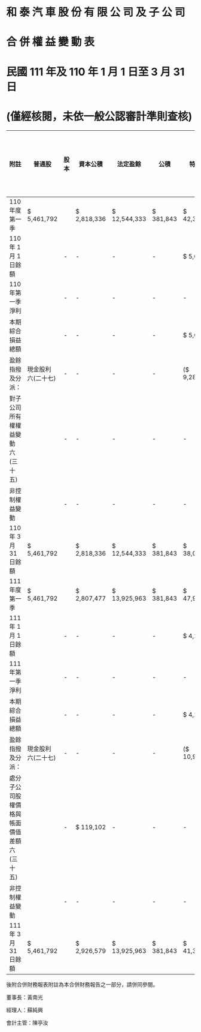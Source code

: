 # 和 泰 汽 車 股 份 有 限 公 司 及 子 公 司

# 合 併 權 益 變 動 表

# 民國 111 年及 110 年 1 月 1 日至 3 月 31 日

# (僅經核閱，未依一般公認審計準則查核)

|附註|普通股|股本|資本公積|法定盈餘|公積|特別盈餘|公積|未分配盈餘|保留盈餘|其他權益|國外營運機構財務報表換算之兌換差額|透過其他綜合損益按公允價值衡量之金融資產未實現評價損益|採用覆蓋法重分類之其他綜合損益|避險工具之損益|益|損|益總計|非控制權益|權益總額|
|---|---|---|---|---|---|---|---|---|---|---|---|---|---|---|---|---|---|---|---|
|110 年度第一季|$ 5,461,792| |$ 2,818,336|$ 12,544,333|$ 381,843|$ 42,338,324|($ 496,286)|$ 2,069,100|$ 349,885|$ 10,377|$ 65,477,704|$ 18,407,638|$ 83,885,342| | | | | | |
|110 年 1 月 1 日餘額| |-|-|-|-|$ 5,003,846|-|-|-|$ 5,003,846|$ 820,356|$ 5,824,202| | | | | | | |
|110 年第一季淨利| |-|-|-|-|-|($ 30,546)|$ 125,007|$ 61,747|($ 14,185)|$ 142,023|($ 15,983)|$ 126,040| | | | | | |
|本期綜合損益總額| |-|-|-|-|$ 5,003,846|($ 30,546)|$ 125,007|$ 61,747|($ 14,185)|$ 5,145,869|$ 804,373|$ 5,950,242| | | | | | |
|盈餘指撥及分派：|現金股利 六(二十七)|-|-|-|-|($ 9,285,046)|-|-|-|($ 9,285,046)|-|($ 9,285,046)| | | | | | | |
|對子公司所有權權益變動 六(三十五)| |-|-|-|-|-|-|-|-|-|-|$ 17,254|$ 17,254| | | | | | |
|非控制權益變動| |-|-|-|-|-|-|-|-|-|-|$ 300,000|$ 300,000| | | | | | |
|110 年 3 月 31 日餘額|$ 5,461,792| |$ 2,818,336|$ 12,544,333|$ 381,843|$ 38,057,124|($ 526,832)|$ 2,194,107|$ 411,632|($ 3,808)|$ 61,338,527|$ 19,529,265|$ 80,867,792| | | | | | |
|111 年度第一季|$ 5,461,792| |$ 2,807,477|$ 13,925,963|$ 381,843|$ 47,944,833|($ 556,123)|$ 3,265,105|$ 563,781|($ 23,820)|$ 73,770,851|$ 20,695,114|$ 94,465,965| | | | | | |
|111 年 1 月 1 日餘額| |-|-|-|-|$ 4,293,291|-|-|-|$ 4,293,291|$ 951,934|$ 5,245,225| | | | | | | |
|111 年第一季淨利| |-|-|-|-|-|$ 461,207|$ 389,168|($ 256,277)|$ 9,344|$ 603,442|$ 115,546|$ 718,988| | | | | | |
|本期綜合損益總額| |-|-|-|-|$ 4,293,291|$ 461,207|$ 389,168|($ 256,277)|$ 9,344|$ 4,896,733|$ 1,067,480|$ 5,964,213| | | | | | |
|盈餘指撥及分派：|現金股利 六(二十七)|-|-|-|-|($ 10,923,584)|-|-|-|($ 10,923,584)|-|($ 10,923,584)| | | | | | | |
|處分子公司股權價格與帳面價值差額 六(三十五)| |-|$ 119,102|-|-|-|-|-|-|-|$ 119,102|($ 120,102)|($ 1,000)| | | | | | |
|非控制權益變動| |-|-|-|-|-|-|-|-|-|-|$ 393,934|$ 393,934| | | | | | |
|111 年 3 月 31 日餘額|$ 5,461,792| |$ 2,926,579|$ 13,925,963|$ 381,843|$ 41,314,540|($ 94,916)|$ 3,654,273|$ 307,504|($ 14,476)|$ 67,863,102|$ 22,036,426|$ 89,899,528| | | | | | |

後附合併財務報表附註為本合併財務報告之一部分，請併同參閱。

董事長：黃南光

經理人：蘇純興

會計主管：陳亭汝